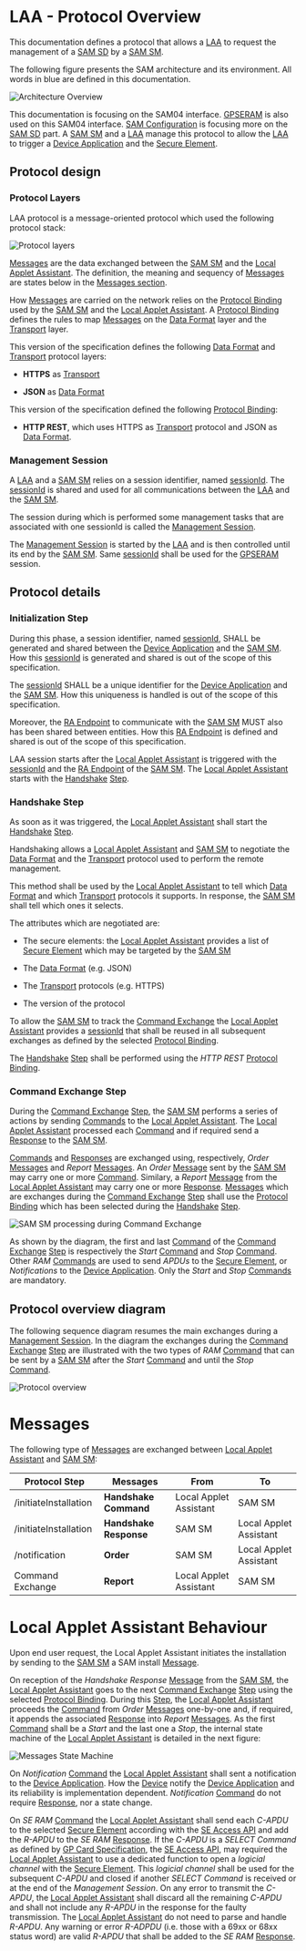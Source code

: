 LAA - Protocol Overview
============================

This documentation defines a protocol that allows a [LAA](LAA__Terminology_And_Definitions.md#LAA) to request the management of a [SAM SD](LAA__Terminology_And_Definitions.md#SAMSD) by a [SAM SM](LAA__Terminology_And_Definitions.md#SAMSM).

The following figure presents the SAM architecture and its environment. All words in blue are defined in this documentation.

![Architecture Overview](images/LAA__SAM_Architecture_Overview.png)

This documentation is focusing on the SAM04 interface.
[GPSERAM](LAA__References.md#GPSERAM) is also used on this SAM04 interface.
[SAM Configuration](LAA__References.md#SAMCONF) is focusing more on the [SAM SD](LAA__Terminology_And_Definitions.md#SAMSD) part.
A [SAM SM](LAA__Terminology_And_Definitions.md#SAMSM) and a [LAA](LAA__Terminology_And_Definitions.md#LAA) manage this protocol to allow the [LAA](LAA__Terminology_And_Definitions.md#LAA) to trigger a [Device Application](LAA__Terminology_And_Definitions.md#DeviceApplication) and the [Secure Element](LAA__Terminology_And_Definitions.md#SecureElement).


Protocol design
---------------

### Protocol Layers

LAA protocol is a message-oriented protocol which used the following protocol stack:

![Protocol layers](images/LAA__Protocol_layers.png)

[Messages](LAA__Terminology_And_Definitions.md#Message) are the data exchanged between the [SAM SM](LAA__Terminology_And_Definitions.md#SAMSM) and the [Local Applet Assistant](LAA__Terminology_And_Definitions.md#LAA). The definition, the meaning and sequency of [Messages](LAA__Terminology_And_Definitions.md#Message) are states below in the [Messages section](#messages).

How [Messages](LAA__Terminology_And_Definitions.md#Message) are carried on the network relies on the [Protocol Binding](LAA__Terminology_And_Definitions.md#ProtocolBinding) used by the [SAM SM](LAA__Terminology_And_Definitions.md#SAMSM) and the [Local Applet Assistant](LAA__Terminology_And_Definitions.md#LAA). A [Protocol Binding](LAA__Terminology_And_Definitions.md#ProtocolBinding) defines the rules to map [Messages](LAA__Terminology_And_Definitions.md#Message) on the [Data Format](LAA__Terminology_And_Definitions.md#DataFormat) layer and the [Transport](LAA__Terminology_And_Definitions.md#Transport) layer.

This version of the specification defines the following [Data Format](LAA__Terminology_And_Definitions.md#DataFormat) and [Transport](LAA__Terminology_And_Definitions.md#Transport) protocol layers:

-   **HTTPS** as [Transport](LAA__Terminology_And_Definitions.md#Transport)

-   **JSON** as [Data Format](LAA__Terminology_And_Definitions.md#DataFormat)

This version of the specification defined the following [Protocol Binding](LAA__Terminology_And_Definitions.md#ProtocolBinding):

-   **HTTP REST**, which uses HTTPS as [Transport](LAA__Terminology_And_Definitions.md#Transport) protocol and JSON as [Data Format](LAA__Terminology_And_Definitions.md#DataFormat).


### Management Session

A [LAA](LAA__Terminology_And_Definitions.md#LAA) and a [SAM SM](LAA__Terminology_And_Definitions.md#SAMSM) relies on a session identifier, named [sessionId](LAA__Terminology_And_Definitions.md#sessionId). The [sessionId](LAA__Terminology_And_Definitions.md#sessionId) is shared and used for all communications between the [LAA](LAA__Terminology_And_Definitions.md#LAA) and the [SAM SM](LAA__Terminology_And_Definitions.md#SAMSM).

The session during which is performed some management tasks that are associated with one sessionId is called the [Management Session](LAA__Terminology_And_Definitions.md#ManagementSession).

The [Management Session](LAA__Terminology_And_Definitions.md#ManagementSession) is started by the [LAA](LAA__Terminology_And_Definitions.md#DeviceApplication) and is then controlled until its end by the [SAM SM](LAA__Terminology_And_Definitions.md#SAMSM).
Same [sessionId](LAA__Terminology_And_Definitions.md#sessionId) shall be used for the [GPSERAM](LAA__References.md#GPSERAM)  session.


Protocol details
----------------------

### Initialization Step

During this phase, a session identifier, named [sessionId](LAA__Terminology_And_Definitions.md#sessionId), SHALL be generated and shared between the [Device Application](LAA__Terminology_And_Definitions.md#DeviceApplication) and the [SAM SM](LAA__Terminology_And_Definitions.md#SAMSM). How this [sessionId](LAA__Terminology_And_Definitions.md#sessionId) is generated and shared is out of the scope of this specification.

The [sessionId](LAA__Terminology_And_Definitions.md#sessionId) SHALL be a unique identifier for the [Device Application](LAA__Terminology_And_Definitions.md#DeviceApplication) and the [SAM SM](LAA__Terminology_And_Definitions.md#SAMSM). How this uniqueness is handled is out of the scope of this specification.

Moreover, the [RA Endpoint](LAA__Terminology_And_Definitions.md#RAEndpoint) to communicate with the [SAM SM](LAA__Terminology_And_Definitions.md#SAMSM) MUST also has been shared between entities. How this [RA Endpoint](LAA__Terminology_And_Definitions.md#RAEndpoint) is defined and shared is out of the scope of this specification.

LAA session starts after the [Local Applet Assistant](LAA__Terminology_And_Definitions.md#LAA) is triggered with the [sessionId](LAA__Terminology_And_Definitions.md#sessionId) and the [RA Endpoint](LAA__Terminology_And_Definitions.md#RAEndpoint) of the [SAM SM](LAA__Terminology_And_Definitions.md#SAMSM). The [Local Applet Assistant](LAA__Terminology_And_Definitions.md#LAA) starts with the [Handshake](LAA__Terminology_And_Definitions.md#Handshake) [Step](LAA__Terminology_And_Definitions.md#Step).

### Handshake Step

As soon as it was triggered, the [Local Applet Assistant](LAA__Terminology_And_Definitions.md#LAA) shall start the [Handshake](LAA__Terminology_And_Definitions.md#Handshake) [Step](LAA__Terminology_And_Definitions.md#Step).

Handshaking allows a [Local Applet Assistant](LAA__Terminology_And_Definitions.md#LAA) and [SAM SM](LAA__Terminology_And_Definitions.md#SAMSM) to negotiate the [Data Format](LAA__Terminology_And_Definitions.md#DataFormat) and the [Transport](LAA__Terminology_And_Definitions.md#Transport) protocol used to perform the remote management.

This method shall be used by the [Local Applet Assistant](LAA__Terminology_And_Definitions.md#LAA) to tell which [Data Format](LAA__Terminology_And_Definitions.md#DataFormat) and which [Transport](LAA__Terminology_And_Definitions.md#Transport) protocols it supports. In response, the [SAM SM](LAA__Terminology_And_Definitions.md#SAMSM) shall tell which ones it selects.

The attributes which are negotiated are:

-   The secure elements: the [Local Applet Assistant](LAA__Terminology_And_Definitions.md#LAA) provides a list of [Secure Element](LAA__Terminology_And_Definitions.md#SecureElement) which may be targeted by the [SAM SM](LAA__Terminology_And_Definitions.md#SAMSM)

-   The [Data Format](LAA__Terminology_And_Definitions.md#DataFormat) (e.g. JSON)

-   The [Transport](LAA__Terminology_And_Definitions.md#Transport) protocols (e.g. HTTPS)

-   The version of the protocol

To allow the [SAM SM](LAA__Terminology_And_Definitions.md#SAMSM) to track the [Command Exchange](LAA__Terminology_And_Definitions.md#CommandExchange) the [Local Applet Assistant](LAA__Terminology_And_Definitions.md#LAA) provides a [sessionId](LAA__Terminology_And_Definitions.md#sessionId) that shall be reused in all subsequent exchanges as defined by the selected [Protocol Binding](LAA__Terminology_And_Definitions.md#ProtocolBinding).

The [Handshake](LAA__Terminology_And_Definitions.md#Handshake) [Step](LAA__Terminology_And_Definitions.md#Step) shall be performed using the *HTTP REST* [Protocol Binding](LAA__Terminology_And_Definitions.md#ProtocolBinding).

### Command Exchange Step

During the [Command Exchange](LAA__Terminology_And_Definitions.md#CommandExchange) [Step](LAA__Terminology_And_Definitions.md#Step), the [SAM SM](LAA__Terminology_And_Definitions.md#SAMSM) performs a series of actions by sending [Commands](LAA__Terminology_And_Definitions.md#Command) to the [Local Applet Assistant](LAA__Terminology_And_Definitions.md#LAA). The [Local Applet Assistant](LAA__Terminology_And_Definitions.md#LAA) processed each [Command](LAA__Terminology_And_Definitions.md#Command) and if required send a [Response](LAA__Terminology_And_Definitions.md#Response) to the [SAM SM](LAA__Terminology_And_Definitions.md#SAMSM).

[Commands](LAA__Terminology_And_Definitions.md#Command) and [Responses](LAA__Terminology_And_Definitions.md#Response) are exchanged using, respectively, *Order* [Messages](LAA__Terminology_And_Definitions.md#Message) and *Report* [Messages](LAA__Terminology_And_Definitions.md#Message). An  *Order* [Message](LAA__Terminology_And_Definitions.md#Message) sent by the [SAM SM](LAA__Terminology_And_Definitions.md#SAMSM) may carry one or more [Command](LAA__Terminology_And_Definitions.md#Command). Similary, a *Report* [Message](LAA__Terminology_And_Definitions.md#Message) from the [Local Applet Assistant](LAA__Terminology_And_Definitions.md#LAA) may carry one or more [Response](LAA__Terminology_And_Definitions.md#Response). [Messages](LAA__Terminology_And_Definitions.md#Message) which are exchanges during the [Command Exchange](LAA__Terminology_And_Definitions.md#CommandExchange) [Step](LAA__Terminology_And_Definitions.md#Step) shall use the [Protocol Binding](LAA__Terminology_And_Definitions.md#ProtocolBinding) which has been selected during the [Handshake](LAA__Terminology_And_Definitions.md#Handshake) [Step](LAA__Terminology_And_Definitions.md#Step).

![SAM SM processing during Command Exchange](images/GP_SERAM__Remote_Agent_processing_during_Command_Exchange.png)

As shown by the diagram, the first and last [Command](LAA__Terminology_And_Definitions.md#Command) of the [Command Exchange](LAA__Terminology_And_Definitions.md#CommandExchange) [Step](LAA__Terminology_And_Definitions.md#Step) is respectively the *Start* [Command](LAA__Terminology_And_Definitions.md#Command) and *Stop* [Command](LAA__Terminology_And_Definitions.md#Command). Other *RAM* [Commands](LAA__Terminology_And_Definitions.md#Command) are used to send *APDUs* to the [Secure Element](LAA__Terminology_And_Definitions.md#SecureElement), or *Notifications* to the [Device Application](LAA__Terminology_And_Definitions.md#DeviceApplication). Only the *Start* and *Stop* [Commands](LAA__Terminology_And_Definitions.md#Command) are mandatory.

Protocol overview diagram
-------------------------

The following sequence diagram resumes the main exchanges during a [Management Session](LAA__Terminology_And_Definitions.md#ManagementSession). In the diagram the exchanges during the [Command Exchange](LAA__Terminology_And_Definitions.md#CommandExchange) [Step](LAA__Terminology_And_Definitions.md#Step) are illustrated with the two types of *RAM* [Command](LAA__Terminology_And_Definitions.md#Command) that can be sent by a [SAM SM](LAA__Terminology_And_Definitions.md#SAMSM) after the *Start* [Command](LAA__Terminology_And_Definitions.md#Command) and until the *Stop* [Command](LAA__Terminology_And_Definitions.md#Command).

![Protocol overview](images/GP_SERAM__Protocol_overview.png)

Messages
========

The following type of [Messages](LAA__Terminology_And_Definitions.md#Message) are exchanged between [Local Applet Assistant](LAA__Terminology_And_Definitions.md#LAA) and [SAM SM](LAA__Terminology_And_Definitions.md#SAMSM):

| Protocol Step    | Messages               | From         | To           |
|------------------|------------------------|--------------|--------------|
| /initiateInstallation        | **Handshake Command**  | Local Applet Assistant  | SAM SM |
| /initiateInstallation        | **Handshake Response** | SAM SM | Local Applet Assistant  |
| /notification | **Order**              | SAM SM | Local Applet Assistant  |
| Command Exchange | **Report**             | Local Applet Assistant  | SAM SM |

Local Applet Assistant Behaviour
=====================

Upon end user request, the Local Applet Assistant initiates the installation by sending  to the [SAM SM](LAA__Terminology_And_Definitions.md#SAMSM) a SAM install  [Message](LAA__Terminology_And_Definitions.md#Message).

On reception of the *Handshake Response* [Message](LAA__Terminology_And_Definitions.md#Message) from the [SAM SM](LAA__Terminology_And_Definitions.md#SAMSM), the [Local Applet Assistant](LAA__Terminology_And_Definitions.md#LAA) goes to the next [Command Exchange](LAA__Terminology_And_Definitions.md#CommandExchange) [Step](LAA__Terminology_And_Definitions.md#Step) using the selected [Protocol Binding](LAA__Terminology_And_Definitions.md#ProtocolBinding). During this [Step](LAA__Terminology_And_Definitions.md#Step), the [Local Applet Assistant](LAA__Terminology_And_Definitions.md#LAA) proceeds the [Command](LAA__Terminology_And_Definitions.md#Command) from *Order* [Messages](LAA__Terminology_And_Definitions.md#Message) one-by-one and, if required, it appends the associated [Response](LAA__Terminology_And_Definitions.md#Response) into *Report* [Messages](LAA__Terminology_And_Definitions.md#Message). As the first [Command](LAA__Terminology_And_Definitions.md#Command) shall be a *Start* and the last one a *Stop*, the internal state machine of the [Local Applet Assistant](LAA__Terminology_And_Definitions.md#LAA) is detailed in the next figure:

![Messages State Machine](images/GP_SERAM__Messages_State_Machine.png)

On *Notification* [Command](LAA__Terminology_And_Definitions.md#Command) the [Local Applet Assistant](LAA__Terminology_And_Definitions.md#LAA) shall sent a notification to the [Device Application](LAA__Terminology_And_Definitions.md#DeviceApplication). How the [Device](LAA__Terminology_And_Definitions.md#Device) notify the [Device Application](LAA__Terminology_And_Definitions.md#DeviceApplication) and its reliability is implementation dependent. *Notification* [Command](LAA__Terminology_And_Definitions.md#Command) do not require [Response](LAA__Terminology_And_Definitions.md#Response), nor a state change.

On *SE RAM* [Command](LAA__Terminology_And_Definitions.md#Command) the [Local Applet Assistant](LAA__Terminology_And_Definitions.md#LAA) shall send each *C-APDU* to the selected [Secure Element](LAA__Terminology_And_Definitions.md#SecureElement) according with the [SE Access API](LAA__Terminology_And_Definitions.md#SEAccessAPI) and add the *R-APDU* to the *SE RAM* [Response](LAA__Terminology_And_Definitions.md#Response). If the *C-APDU* is a *SELECT Command* as defined by [GP Card Specification](https://globalplatform.org/specs-library/card-specification-v2-3-1/), the [SE Access API](LAA__Terminology_And_Definitions.md#SEAccessAPI), may required the [Local Applet Assistant](LAA__Terminology_And_Definitions.md#LAA) to use a dedicated function to open a *logicial channel* with the [Secure Element](LAA__Terminology_And_Definitions.md#SecureElement). This *logicial channel* shall be used for the subsequent *C-APDU* and closed if another *SELECT Command* is received or at the end of the *Management Session*. On any error to transmit the *C-APDU*, the [Local Applet Assistant](LAA__Terminology_And_Definitions.md#LAA) shall discard all the remaining *C-APDU* and shall not include any *R-APDU* in the response for the faulty transmission. The [Local Applet Assistant](LAA__Terminology_And_Definitions.md#LAA) do not need to parse and handle *R-APDU*. Any warning or error *R-ADPDU* (i.e. those with a 69xx or 68xx status word) are valid *R-APDU* that shall be added to the *SE RAM* [Response](LAA__Terminology_And_Definitions.md#Response).

